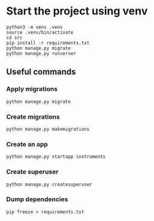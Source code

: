 # Start the project using venv

```
python3 -m venv .venv
source .venv/bin/activate
cd src
pip install -r requirements.txt
python manage.py migrate
python manage.py runserver
```

## Useful commands

### Apply migrations
```
python manage.py migrate
```

### Create migrations
```
python manage.py makemigrations
```

### Create an app
```
python manage.py startapp instruments
```

### Create superuser
```
python manage.py createsuperuser
```

### Dump dependencies
``` 
pip freeze > requirements.txt
```